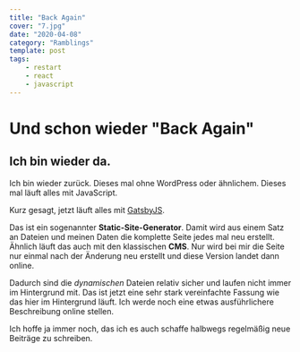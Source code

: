```yaml
---
title: "Back Again"
cover: "7.jpg"
date: "2020-04-08"
category: "Ramblings"
template: post
tags:
    - restart
    - react
    - javascript
---
```


# Und schon wieder \"Back Again\"

## Ich bin wieder da.

Ich bin wieder zurück. Dieses mal ohne WordPress oder ähnlichem. Dieses mal läuft alles mit JavaScript.

 Kurz gesagt, jetzt läuft alles mit [GatsbyJS](https://gatsbyjs.org).

Das ist ein sogenannter **Static-Site-Generator**. Damit wird aus einem Satz an Dateien und meinen Daten die komplette Seite jedes mal neu erstellt.
Ähnlich läuft das auch mit den klassischen **CMS**. Nur wird bei mir die Seite nur einmal nach der Änderung neu erstellt und diese Version landet dann online.

Dadurch sind die _dynamischen_ Dateien relativ sicher und laufen nicht immer im Hintergrund mit. Das ist jetzt eine sehr stark vereinfachte Fassung wie das hier im Hintergrund läuft. Ich werde noch eine etwas ausführlichere Beschreibung online stellen.

Ich hoffe ja immer noch, das ich es auch schaffe halbwegs regelmäßig neue Beiträge zu schreiben.

